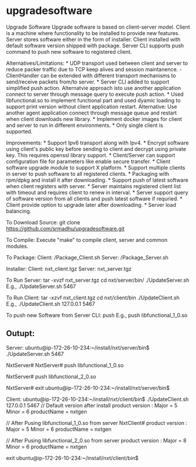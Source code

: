 # upgradesoftware
Upgrade Software
   Upgrade software is based on client-server model. Client is a machine where functionality to 
be installed to provide new features. Server stores software either in the form of 
installer. Client installed with default software version shipped with package.
Server CLI supports push command to push new software to registered client. 

Alternatives/Limitations:
    * UDP transport used between client and server to reduce packer traffic due to 
        TCP keep alives and session maintanence. 
        - ClientHandler can be extended with different transport mechanisms to send/receive
        packets from/to server. 
    * Server CLI added to support simplified push action. Alternatvie approach isto use 
        another application connect to server through message query to execute push action. 
    * Used libfunctional.so to implement functional part and used dyamic loading to support
        print version without client application restart. 
        Alternative: Use another agent application connect through message queue and restart when 
        client downloads new library. 
    * Implement docker images for client and server to run in different environments. 
    * Only single client is supported. 
    
      
Improvements:
    * Support Ipv6 transport along with Ipv4. 
    * Encrypt software using client's public key before sending to client and decrypt using 
        private key. This requires openssl library support. 
    * Client/Server can support configuration file for parameters like enable secure transfer. 
    * Client software upgrade module to support X platform. 
    * Support multiple clients in server to push software to all registered clients.
    * Packaging with rpm/dpkg and install it after downloading. 
    * Support push of latest software when client registers with server. 
    * Server maintains registered client list with timeout and requires client to renew in interval.
    * Server support query of software version from all clients and push latest software if requried. 
    * Client provide option to upgrade later after downloading. 
    * Server load balancing.

To Download Source:
    git clone https://github.com/srmadhu/upgradesoftware.git

To Compile:
    Execute "make" to compile client, server and common modules. 

To Package:
    Client: <TOPLEVEL>/Package_Client.sh
    Server: <TOPLEVEL>/Package_Server.sh

Installer:
    Client: nxt_client.tgz
    Server: nxt_server.tgz

To Run Server:
    tar -xvzf nxt_server.tgz
    cd nxt/server/bin/
    ./UpdateServer.sh <ServerPort>
        E.g., ./UpdateServer.sh 5467

To Run Client:
    tar -xzvf nxt_client.tgz
    cd nxt/client/bin
    ./UpdateClient.sh <ServerIp> <ServerPort>
        E.g., ./UpdateClient.sh 127.0.0.1 5467

To push new Software from Server CLI:
    push <filename>
    E.g., push libfunctional_1_0.so

Outupt:
---------

Server:
ubuntu@ip-172-26-10-234:~/install/nxt/server/bin$ ./UpdateServer.sh 5467

NxtServer#
NxtServer# push libfunctional_1_0.so

NxtServer# push libfunctional_2_0.so

NxtServer# exit
ubuntu@ip-172-26-10-234:~/install/nxt/server/bin$


Client:
ubuntu@ip-172-26-10-234:~/install/nxt/client/bin$ ./UpdateClient.sh 127.0.0.1 5467
// Default version after install
product version :
Major = 5
Minor = 6
productName = nxtgen

// After Pusing libfunctional_1_0.so from server 
NxtClient#
product version :
Major = 5
Minor = 6
productName = nxtgen

// After Pusing libfunctional_2_0.so from server 
product version :
Major = 8
Minor = 6
productName = nxtgen

exit
ubuntu@ip-172-26-10-234:~/install/nxt/client/bin$



    
 
